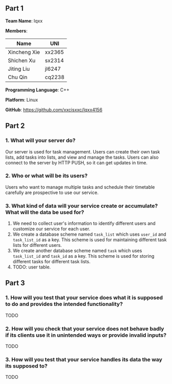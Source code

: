 ## Part 1

**Team Name**: lqxx

**Members**:

| Name         | UNI    |
| ------------ | ------ |
| Xincheng Xie | xx2365 |
| Shichen Xu   | sx2314 |
| Jiting Liu   | jl6247 |
| Chu Qin      | cq2238 |

**Programming Language**: C++

**Platform**: Linux

**GitHub**: https://github.com/xxcisxxc/lqxx4156

## Part 2

### 1. What will your server do?

Our server is used for task management. Users can create their own task lists, add tasks into lists, and view and manage the tasks. Users can also connect to the server by HTTP PUSH, so it can get updates in time.

### 2. Who or what will be its users?

Users who want to manage multiple tasks and schedule their timetable carefully are prospective to use our service.

### 3. What kind of data will your service create or accumulate? What will the data be used for?

1) We need to collect user's information to identify different users and customize our service for each user.
2) We create a database scheme named `task_list` which uses `user_id` and `task_list_id` as a key. This scheme is used for maintaining different task lists for different users.
3) We create another database scheme named `task` which uses `task_list_id` and `task_id` as a key. This scheme is used for storing different tasks for different task lists.
4) TODO: user table.

## Part 3

### 1. How will you test that your service does what it is supposed to do and provides the intended functionality?

TODO

### 2. How will you check that your service does not behave badly if its clients use it in unintended ways or provide invalid inputs?

TODO

### 3. How will you test that your service handles its data the way its supposed to?

TODO
